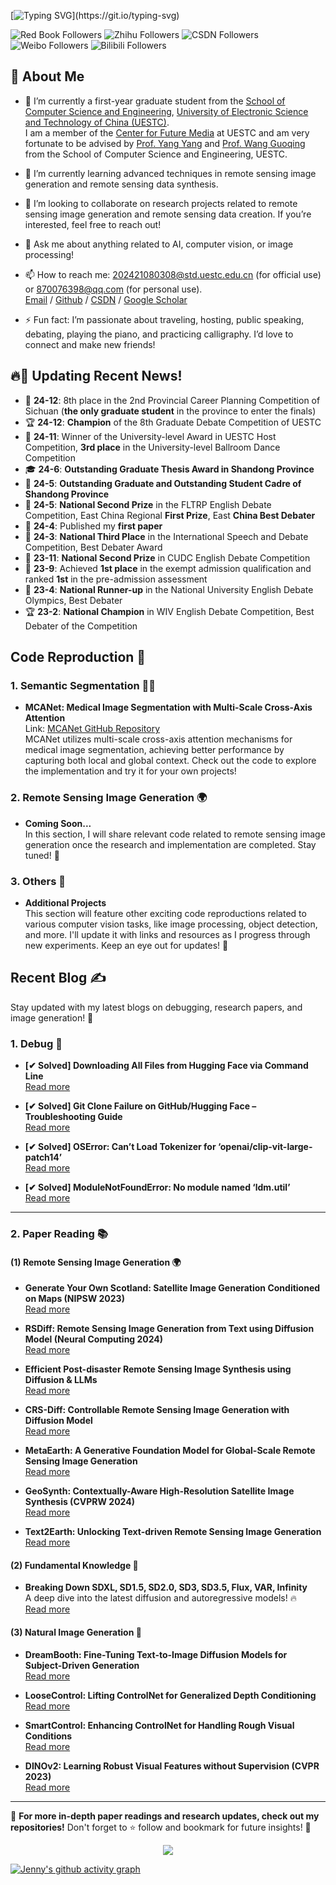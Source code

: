 [![Typing SVG](https://readme-typing-svg.demolab.com?font=Fira+Code&pause=1000&color=F7D919&background=FFE87800&width=435&lines=Hello%2C+Welcome+to+Jenny's+Channel~)](https://git.io/typing-svg)

![Red Book Followers](https://img.shields.io/badge/小红书-1w2%20followers-FF2442?style=flat&labelColor=E1E8F0&logo=xiaohongshu&logoColor=FF2442) 
![Zhihu Followers](https://img.shields.io/badge/知乎-685%20followers-0084FF?style=flat&labelColor=E1E8F0&logo=zhihu&logoColor=0084FF) 
![CSDN Followers](https://img.shields.io/badge/CSDN-9k%20followers-DC382D?style=flat&labelColor=E1E8F0&logo=csdn&logoColor=DC382D) 
![Weibo Followers](https://img.shields.io/badge/微博-978%20followers-D81E06?style=flat&labelColor=E1E8F0&logo=sina-weibo&logoColor=D81E06) 
![Bilibili Followers](https://img.shields.io/badge/Bilibili-485%20followers-00A1D6?style=flat&labelColor=E1E8F0&logo=bilibili&logoColor=00A1D6)

## 👋 About Me
- 🔭 I’m currently a first-year graduate student from the [School of Computer Science and Engineering](https://www.scse.uestc.edu.cn/), [University of Electronic Science and Technology of China (UESTC)](https://www.uestc.edu.cn/).  
  I am a member of the [Center for Future Media](https://cfm.uestc.edu.cn/index) at UESTC and am very fortunate to be advised by [Prof. Yang Yang](https://cfm.uestc.edu.cn/~yangyang/) and [Prof. Wang Guoqing](https://scholar.google.com.hk/citations?hl=zh-CN&user=V08v5OEAAAAJ) from the School of Computer Science and Engineering, UESTC.
- 🌱 I’m currently learning advanced techniques in remote sensing image generation and remote sensing data synthesis.  
- 👯 I’m looking to collaborate on research projects related to remote sensing image generation and remote sensing data creation. If you’re interested, feel free to reach out!  
- 💬 Ask me about anything related to AI, computer vision, or image processing!  
- 📫 How to reach me: 202421080308@std.uestc.edu.cn (for official use) or 870076398@qq.com (for personal use).  
[Email](mailto:202421080308@std.uestc.edu.cn) / [Github](https://jennyzhang0810.github.io/) / [CSDN](https://blog.csdn.net/qq_53826699?spm=1000.2115.3001.5343) / [Google Scholar](https://scholar.google.com.hk/citations?view_op=list_works&hl=zh-CN&user=ONaB5qUAAAAJ&gmla=AGd7smErZcqENKhusFfsjjZUsdpojDNF118f8UxcxxI0KuiMMK34GJe_I2VFHhRXRha8bTxg4Ed8b4Xv5waZNiut2uX2wuly94-ENcEm1mFf0x9eB1jzXzVy6G4)

- ⚡ Fun fact: I’m passionate about traveling, hosting, public speaking, debating, playing the piano, and practicing calligraphy. I’d love to connect and make new friends!

## 🔥📢 Updating Recent News!
- 🎉 **24-12**: 8th place in the 2nd Provincial Career Planning Competition of Sichuan (**the only graduate student** in the province to enter the finals)
- 🏆 **24-12**: **Champion** of the 8th Graduate Debate Competition of UESTC
- 🥇 **24-11**: Winner of the University-level Award in UESTC Host Competition, **3rd place** in the University-level Ballroom Dance Competition
- 🎓 **24-6**: **Outstanding Graduate Thesis Award in Shandong Province**
- 🌟 **24-5**: **Outstanding Graduate and Outstanding Student Cadre of Shandong Province**
- 🥈 **24-5**: **National Second Prize** in the FLTRP English Debate Competition, East China Regional **First Prize**, East **China Best Debater**
- 📄 **24-4**: Published my **first paper**
- 🥉 **24-3**: **National Third Place** in the International Speech and Debate Competition, Best Debater Award
- 🏅 **23-11**: **National Second Prize** in CUDC English Debate Competition
- 🏅 **23-9**: Achieved **1st place** in the exempt admission qualification and ranked **1st** in the pre-admission assessment
- 🥈 **23-4**: **National Runner-up** in the National University English Debate Olympics, Best Debater
- 🏆 **23-2**: **National Champion** in WIV English Debate Competition, Best Debater of the Competition

## Code Reproduction 📂

### 1. Semantic Segmentation 🧑‍🔬

- **MCANet: Medical Image Segmentation with Multi-Scale Cross-Axis Attention**  
  Link: [MCANet GitHub Repository](https://github.com/JennyZhang0810/Medical_Seg)  
  MCANet utilizes multi-scale cross-axis attention mechanisms for medical image segmentation, achieving better performance by capturing both local and global context. Check out the code to explore the implementation and try it for your own projects!

### 2. Remote Sensing Image Generation 🌍

- **Coming Soon...**  
  In this section, I will share relevant code related to remote sensing image generation once the research and implementation are completed. Stay tuned! 🚀

### 3. Others 🔧

- **Additional Projects**  
  This section will feature other exciting code reproductions related to various computer vision tasks, like image processing, object detection, and more. I'll update it with links and resources as I progress through new experiments. Keep an eye out for updates! 👀

## Recent Blog ✍️  

Stay updated with my latest blogs on debugging, research papers, and image generation! 🚀  

### 1. Debug 🔧  

- **[✔ Solved] Downloading All Files from Hugging Face via Command Line**  
  [Read more](https://blog.csdn.net/qq_53826699/article/details/145122588?spm=1001.2014.3001.5501)  

- **[✔ Solved] Git Clone Failure on GitHub/Hugging Face – Troubleshooting Guide**  
  [Read more](https://blog.csdn.net/qq_53826699/article/details/145099372?spm=1001.2014.3001.5501)  

- **[✔ Solved] OSError: Can’t Load Tokenizer for ‘openai/clip-vit-large-patch14’**  
  [Read more](https://blog.csdn.net/qq_53826699/article/details/144948991?spm=1001.2014.3001.5501)  

- **[✔ Solved] ModuleNotFoundError: No module named ‘ldm.util’**  
  [Read more](https://blog.csdn.net/qq_53826699/article/details/144947868?spm=1001.2014.3001.5501)  

---

### 2. Paper Reading 📚  

#### (1) Remote Sensing Image Generation 🌍  

- **Generate Your Own Scotland: Satellite Image Generation Conditioned on Maps (NIPSW 2023)**  
  [Read more](https://blog.csdn.net/qq_53826699/article/details/145213705?spm=1001.2014.3001.5501)  

- **RSDiff: Remote Sensing Image Generation from Text using Diffusion Model (Neural Computing 2024)**  
  [Read more](https://blog.csdn.net/qq_53826699/article/details/145163407?spm=1001.2014.3001.5501)  

- **Efficient Post-disaster Remote Sensing Image Synthesis using Diffusion & LLMs**  
  [Read more](https://blog.csdn.net/qq_53826699/article/details/145162164?spm=1001.2014.3001.5501)  

- **CRS-Diff: Controllable Remote Sensing Image Generation with Diffusion Model**  
  [Read more](https://blog.csdn.net/qq_53826699/article/details/145095557?spm=1001.2014.3001.5501)  

- **MetaEarth: A Generative Foundation Model for Global-Scale Remote Sensing Image Generation**  
  [Read more](https://blog.csdn.net/qq_53826699/article/details/145083671?spm=1001.2014.3001.5501)  

- **GeoSynth: Contextually-Aware High-Resolution Satellite Image Synthesis (CVPRW 2024)**  
  [Read more](https://blog.csdn.net/qq_53826699/article/details/145044012?spm=1001.2014.3001.5501)  

- **Text2Earth: Unlocking Text-driven Remote Sensing Image Generation**  
  [Read more](https://blog.csdn.net/qq_53826699/article/details/145005053?spm=1001.2014.3001.5501)  

#### (2) Fundamental Knowledge 📖  

- **Breaking Down SDXL, SD1.5, SD2.0, SD3, SD3.5, Flux, VAR, Infinity**  
  A deep dive into the latest diffusion and autoregressive models! 🔥  
  [Read more](https://blog.csdn.net/qq_53826699/article/details/144992115?spm=1001.2014.3001.5501)  

#### (3) Natural Image Generation 🎨  

- **DreamBooth: Fine-Tuning Text-to-Image Diffusion Models for Subject-Driven Generation**  
  [Read more](https://blog.csdn.net/qq_53826699/article/details/143726251?spm=1001.2014.3001.5501)  

- **LooseControl: Lifting ControlNet for Generalized Depth Conditioning**  
  [Read more](https://blog.csdn.net/qq_53826699/article/details/143678208?spm=1001.2014.3001.5501)  

- **SmartControl: Enhancing ControlNet for Handling Rough Visual Conditions**  
  [Read more](https://blog.csdn.net/qq_53826699/article/details/143627365?spm=1001.2014.3001.5501)  

- **DINOv2: Learning Robust Visual Features without Supervision (CVPR 2023)**  
  [Read more](https://blog.csdn.net/qq_53826699/article/details/143524074?spm=1001.2014.3001.5501)  

---

📌 **For more in-depth paper readings and research updates, check out my repositories!** Don't forget to ⭐ follow and bookmark for future insights! 🚀  



<div align="center">
    <img  src="https://github-readme-streak-stats.herokuapp.com/?user=Achuan-2" />
</div>

[![Jenny's github activity graph](https://github-readme-activity-graph.vercel.app/graph?username=JennyZhang0810)](https://github.com/ashutosh00710/github-readme-activity-graph)

